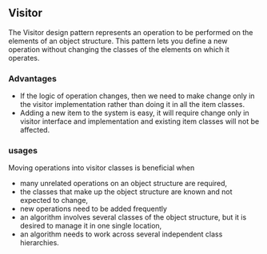 ## Visitor

The Visitor design pattern represents an operation to be performed on the elements of an object structure. This pattern lets you define a new operation without changing the classes of the elements on which it operates.

### Advantages

- If the logic of operation changes, then we need to make change only in the visitor implementation rather than doing it in all the item classes.
- Adding a new item to the system is easy, it will require change only in visitor interface and implementation and existing item classes will not be affected.

### usages

Moving operations into visitor classes is beneficial when

- many unrelated operations on an object structure are required,
- the classes that make up the object structure are known and not expected to change,
- new operations need to be added frequently
- an algorithm involves several classes of the object structure, but it is desired to manage it in one single location,
- an algorithm needs to work across several independent class hierarchies.
